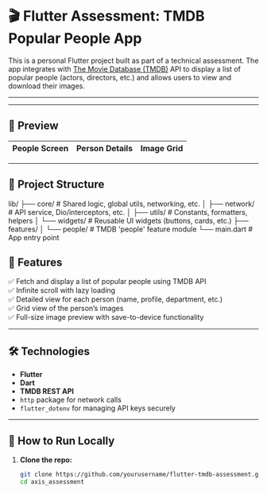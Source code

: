# 🎬 Flutter Assessment: TMDB Popular People App

This is a personal Flutter project built as part of a technical assessment. 
The app integrates with [The Movie Database (TMDB)](https://www.themoviedb.org/)
API to display a list of popular people (actors, directors, etc.) and allows users to view and download their images.

---


---

## 📸 Preview

| People Screen | Person Details | Image Grid |
|---------------|----------------|------------|


---

## 📁 Project Structure


lib/
├── core/ # Shared logic, global utils, networking, etc.
│ ├── network/ # API service, Dio/interceptors, etc.
│ ├── utils/ # Constants, formatters, helpers
│ └── widgets/ # Reusable UI widgets (buttons, cards, etc.)
├── features/
│ └── people/ # TMDB 'people' feature module
└── main.dart # App entry point


## 📱 Features

✅ Fetch and display a list of popular people using TMDB API  
✅ Infinite scroll with lazy loading  
✅ Detailed view for each person (name, profile, department, etc.)  
✅ Grid view of the person’s images  
✅ Full-size image preview with save-to-device functionality

---

## 🛠️ Technologies

- **Flutter**
- **Dart**
- **TMDB REST API**
- `http` package for network calls
- `flutter_dotenv` for managing API keys securely

---

## 🧪 How to Run Locally

1. **Clone the repo:**
   ```bash
   git clone https://github.com/yourusername/flutter-tmdb-assessment.git
   cd axis_assessment
